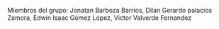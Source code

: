 Miembros del grupo: Jonatan Barboza Barrios, Dilan Gerardo palacios Zamora, Edwin Isaac Gómez López, Victor Valverde Fernandez
